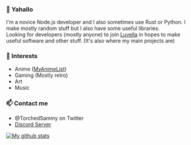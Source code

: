 ### 👋 Yahallo
I'm a novice Node.js developer and I also sometimes use Rust or Python. I make mostly random stuff but I also have some useful libraries.  
Looking for developers (mostly anyone) to join [Luvella](https://github.com/Luvella) in hopes to make useful software and other stuff. (It's also where my main projects are)

### 🌺 Interests
- Anime ([MyAnimeList](https://myanimelist.net/profile/TorchedSammy))
- Gaming (Mostly retro)
- Art
- Music

### 📫 Contact me
- @TorchedSammy on Twitter
- [Discord Server](https://discord.gg/3PDdcQz)

[![My github stats](https://github-readme-stats.vercel.app/api?username=TorchedSammy&count_private=true&show_icons=true&theme=tokyonight )](https://github.com/anuraghazra/github-readme-stats)
